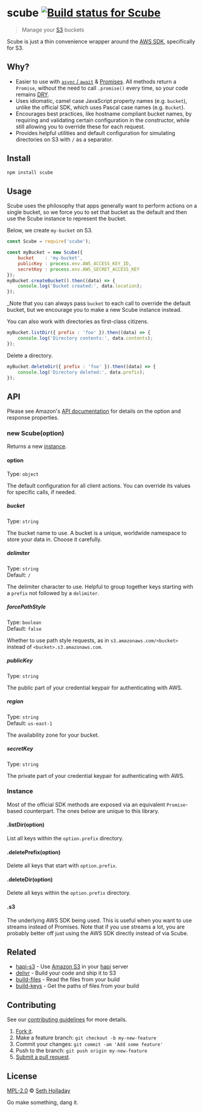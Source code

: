 # scube [![Build status for Scube](https://travis-ci.com/sholladay/scube.svg?branch=master "Build Status")](https://travis-ci.com/sholladay/scube "Builds")

> Manage your [S3](https://aws.amazon.com/s3/) buckets

Scube is just a thin convenience wrapper around the [AWS SDK](https://github.com/aws/aws-sdk-js), specifically for S3.

## Why?

 - Easier to use with [`async` / `await`](https://developer.mozilla.org/en-US/docs/Web/JavaScript/Reference/Statements/async_function#Description) & [Promises](https://developer.mozilla.org/en-US/docs/Web/JavaScript/Reference/Global_Objects/Promise). All methods return a `Promise`, without the need to call `.promise()` every time, so your code remains [DRY](https://en.wikipedia.org/wiki/Don%27t_repeat_yourself).
 - Uses idiomatic, camel case JavaScript property names (e.g. `bucket`), unlike the official SDK, which uses Pascal case names (e.g. `Bucket`).
 - Encourages best practices, like hostname compliant bucket names, by requiring and validating certain configuration in the constructor, while still allowing you to override these for each request.
 - Provides helpful utilities and default configuration for simulating directories on S3 with `/` as a separator.

## Install

```sh
npm install scube
```

## Usage

Scube uses the philosophy that apps generally want to perform actions on a single bucket, so we force you to set that bucket as the default and then use the Scube instance to represent the bucket.

Below, we create `my-bucket` on S3.

```js
const Scube = require('scube');

const myBucket = new Scube({
    bucket    : 'my-bucket',
    publicKey : process.env.AWS_ACCESS_KEY_ID,
    secretKey : process.env.AWS_SECRET_ACCESS_KEY
});
myBucket.createBucket().then((data) => {
    console.log('Bucket created:', data.location);
});
```
_Note that you can always pass `bucket` to each call to override the default bucket, but we encourage you to make a new Scube instance instead.

You can also work with directories as first-class citizens.

```js
myBucket.listDir({ prefix : 'foo' }).then((data) => {
    console.log('Directory contents:', data.contents);
});
```

Delete a directory.

```js
myBucket.deleteDir({ prefix : 'foo' }).then((data) => {
    console.log('Directory deleted:', data.prefix);
});
```

## API

Please see Amazon's [API documentation](http://docs.aws.amazon.com/AWSJavaScriptSDK/latest/AWS/S3.html) for details on the option and response properties.

### new Scube(option)

Returns a new [instance](#instance).

#### option

Type: `object`

The default configuration for all client actions. You can override its values for specific calls, if needed.

##### bucket

Type: `string`

The bucket name to use. A bucket is a unique, worldwide namespace to store your data in. Choose it carefully.

##### delimiter

Type: `string`<br>
Default: `/`

The delimiter character to use. Helpful to group together keys starting with a `prefix` not followed by a `delimiter`.

##### forcePathStyle

Type: `boolean`<br>
Default: `false`

Whether to use path style requests, as in `s3.amazonaws.com/<bucket>` instead of `<bucket>.s3.amazonaws.com`.

##### publicKey

Type: `string`

The public part of your credential keypair for authenticating with AWS.

##### region

Type: `string`<br>
Default: `us-east-1`

The availability zone for your bucket.

##### secretKey

Type: `string`

The private part of your credential keypair for authenticating with AWS.

### Instance

Most of the official SDK methods are exposed via an equivalent `Promise`-based counterpart. The ones below are unique to this library.

#### .listDir(option)

List all keys within the `option.prefix` directory.

#### .deletePrefix(option)

Delete all keys that start with `option.prefix`.

#### .deleteDir(option)

Delete all keys within the `option.prefix` directory.

#### .s3

The underlying AWS SDK being used. This is useful when you want to use streams instead of Promises. Note that if you use streams a lot, you are probably better off just using the AWS SDK directly instead of via Scube.

## Related

 - [hapi-s3](https://github.com/sholladay/hapi-s3) - Use [Amazon S3](https://aws.amazon.com/s3/) in your [hapi](https://hapijs.com) server
 - [delivr](https://github.com/sholladay/delivr) - Build your code and ship it to S3
 - [build-files](https://github.com/sholladay/build-files) - Read the files from your build
 - [build-keys](https://github.com/sholladay/build-keys) - Get the paths of files from your build

## Contributing

See our [contributing guidelines](https://github.com/sholladay/scube/blob/master/CONTRIBUTING.md "Guidelines for participating in this project") for more details.

1. [Fork it](https://github.com/sholladay/scube/fork).
2. Make a feature branch: `git checkout -b my-new-feature`
3. Commit your changes: `git commit -am 'Add some feature'`
4. Push to the branch: `git push origin my-new-feature`
5. [Submit a pull request](https://github.com/sholladay/scube/compare "Submit code to this project for review").

## License

[MPL-2.0](https://github.com/sholladay/scube/blob/master/LICENSE "License for scube") © [Seth Holladay](https://seth-holladay.com "Author of scube")

Go make something, dang it.
